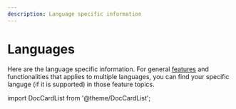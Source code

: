 ```yaml
---
description: Language specific information
---
```


# Languages

Here are the language specific information. For general [features](../features) and functionalities that applies to multiple languages, you can find your specific languge (if it is supported) in those feature topics.

import DocCardList from '@theme/DocCardList';

<DocCardList />
